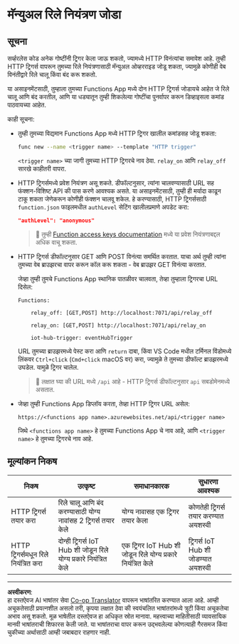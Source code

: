 <!--
CO_OP_TRANSLATOR_METADATA:
{
  "original_hash": "c24b6e4d90501c9199f2ceb6a648a337",
  "translation_date": "2025-08-27T11:37:44+00:00",
  "source_file": "2-farm/lessons/5-migrate-application-to-the-cloud/assignment.md",
  "language_code": "mr"
}
-->
# मॅन्युअल रिले नियंत्रण जोडा

## सूचना

सर्व्हरलेस कोड अनेक गोष्टींनी ट्रिगर केला जाऊ शकतो, ज्यामध्ये HTTP विनंत्यांचा समावेश आहे. तुम्ही HTTP ट्रिगर्स वापरून तुमच्या रिले नियंत्रणासाठी मॅन्युअल ओव्हरराइड जोडू शकता, ज्यामुळे कोणीही वेब विनंतीद्वारे रिले चालू किंवा बंद करू शकतो.

या असाइनमेंटसाठी, तुम्हाला तुमच्या Functions App मध्ये दोन HTTP ट्रिगर्स जोडायचे आहेत जे रिले चालू आणि बंद करतील, आणि या धड्यातून तुम्ही शिकलेल्या गोष्टींचा पुनर्वापर करून डिव्हाइसला कमांड पाठवायच्या आहेत.

काही सूचना:

* तुम्ही तुमच्या विद्यमान Functions App मध्ये HTTP ट्रिगर खालील कमांडसह जोडू शकता:

    ```sh
    func new --name <trigger name> --template "HTTP trigger"
    ```

    `<trigger name>` च्या जागी तुमच्या HTTP ट्रिगरचे नाव ठेवा. `relay_on` आणि `relay_off` सारखे काहीतरी वापरा.

* HTTP ट्रिगर्समध्ये प्रवेश नियंत्रण असू शकते. डीफॉल्टनुसार, त्यांना चालवण्यासाठी URL सह फंक्शन-विशिष्ट API की पास करणे आवश्यक असते. या असाइनमेंटसाठी, तुम्ही ही मर्यादा काढून टाकू शकता जेणेकरून कोणीही फंक्शन चालवू शकेल. हे करण्यासाठी, HTTP ट्रिगर्ससाठी `function.json` फाइलमधील `authLevel` सेटिंग खालीलप्रमाणे अपडेट करा:

    ```json
    "authLevel": "anonymous"
    ```

    > 💁 तुम्ही [Function access keys documentation](https://docs.microsoft.com/azure/azure-functions/functions-bindings-http-webhook-trigger?WT.mc_id=academic-17441-jabenn#authorization-keys) मध्ये या प्रवेश नियंत्रणाबद्दल अधिक वाचू शकता.

* HTTP ट्रिगर्स डीफॉल्टनुसार GET आणि POST विनंत्या समर्थित करतात. याचा अर्थ तुम्ही त्यांना तुमच्या वेब ब्राउझरचा वापर करून कॉल करू शकता - वेब ब्राउझर GET विनंत्या करतात.

    जेव्हा तुम्ही तुमचे Functions App स्थानिक पातळीवर चालवता, तेव्हा तुम्हाला ट्रिगरचा URL दिसेल:

    ```output
    Functions:

        relay_off: [GET,POST] http://localhost:7071/api/relay_off

        relay_on: [GET,POST] http://localhost:7071/api/relay_on

        iot-hub-trigger: eventHubTrigger
    ```

    URL तुमच्या ब्राउझरमध्ये पेस्ट करा आणि `return` दाबा, किंवा VS Code मधील टर्मिनल विंडोमध्ये लिंकवर `Ctrl+click` (`Cmd+click` macOS वर) करा, ज्यामुळे ते तुमच्या डीफॉल्ट ब्राउझरमध्ये उघडेल. यामुळे ट्रिगर चालेल.

    > 💁 लक्षात घ्या की URL मध्ये `/api` आहे - HTTP ट्रिगर्स डीफॉल्टनुसार `api` सबडोमेनमध्ये असतात.

* जेव्हा तुम्ही Functions App डिप्लॉय करता, तेव्हा HTTP ट्रिगर URL असेल:

    `https://<functions app name>.azurewebsites.net/api/<trigger name>`

    जिथे `<functions app name>` हे तुमच्या Functions App चे नाव आहे, आणि `<trigger name>` हे तुमच्या ट्रिगरचे नाव आहे.

## मूल्यांकन निकष

| निकष | उत्कृष्ट | समाधानकारक | सुधारणा आवश्यक |
| -------- | --------- | -------- | ----------------- |
| HTTP ट्रिगर्स तयार करा | रिले चालू आणि बंद करण्यासाठी योग्य नावांसह 2 ट्रिगर्स तयार केले | योग्य नावासह एक ट्रिगर तयार केला | कोणतेही ट्रिगर्स तयार करण्यात अयशस्वी |
| HTTP ट्रिगर्समधून रिले नियंत्रित करा | दोन्ही ट्रिगर्स IoT Hub शी जोडून रिले योग्य प्रकारे नियंत्रित केले | एक ट्रिगर IoT Hub शी जोडून रिले योग्य प्रकारे नियंत्रित केले | ट्रिगर्स IoT Hub शी जोडण्यात अयशस्वी |

---

**अस्वीकरण**:  
हा दस्तऐवज AI भाषांतर सेवा [Co-op Translator](https://github.com/Azure/co-op-translator) वापरून भाषांतरित करण्यात आला आहे. आम्ही अचूकतेसाठी प्रयत्नशील असलो तरी, कृपया लक्षात ठेवा की स्वयंचलित भाषांतरांमध्ये त्रुटी किंवा अचूकतेचा अभाव असू शकतो. मूळ भाषेतील दस्तऐवज हा अधिकृत स्रोत मानावा. महत्त्वाच्या माहितीसाठी व्यावसायिक मानवी भाषांतराची शिफारस केली जाते. या भाषांतराचा वापर करून उद्भवलेल्या कोणत्याही गैरसमज किंवा चुकीच्या अर्थासाठी आम्ही जबाबदार राहणार नाही.